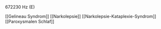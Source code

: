 672230 Hz (E)

[[Gelineau Syndrom]]
[[Narkolepsie]]
[[Narkolepsie-Kataplexie-Syndrom]]
[[Paroxysmalen Schlaf]]